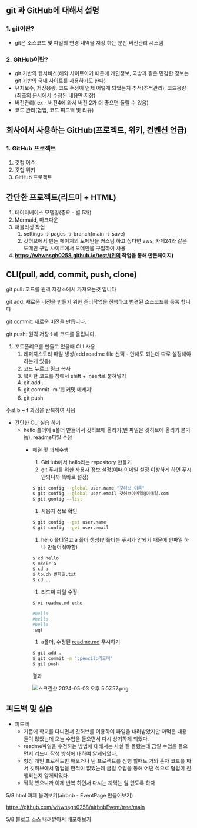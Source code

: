 ## git 과 GitHub에 대해서 설명

### 1. git이란?

- git은 소스코드 및 파일의 변경 내역을 저장 하는 분산 버전관리 시스템

### 2. GitHub이란?

- git 기반의 웹서비스(해외 사이트이기 때문에 개인정보, 국방과 같은 민감한 정보는 git 기반의 국내 사이트를 사용하기도 한다)
- 유지보수, 저장용량, 코드 수정이 언제 어떻게 되었는지 추적(추적관리), 코드용량(최초의 문서에서 수정된 내용만 저장)
- 버전관리( ex - 버전4에 와서 버전 2가 더 좋으면 돌릴 수 있음)
- 코드 관리(협업, 코드 피드백 및 리뷰)

## 회사에서 사용하는 GitHub(프로젝트, 위키, 컨벤션 언급)

### 1. GitHub 프로젝트

1. 깃헙 이슈
2. 깃헙 위키
3. GitHub 프로젝트

## 간단한 프로젝트(리드미 + HTML)

1. 데이터베이스 모델링(중요 - 별 5개)
2. Mermaid, 마크다운
3. 퍼블리싱 작업
    1. settings → pages → branch(main → save)
    2. 깃허브에서 만든 페이지의 도메인을 커스텀 하고 싶다면 aws, 카페24와 같은 도메인 구입 사이트에서 도메인을 구입하여 사용
4. **https://whwnsgh0258.github.io/test/(위의 작업을 통해 만든페이지)**

## CLI(pull, add, commit, push, clone)

git pull: 코드를 원격 저장소에서 가져오는것 입니다

git add: 새로운 버전을 만들기 위한 준비작업을 진행하고 변경된 소스코드를 등록 합니다

git commit: 새로운 버전을 만듭니다.

git push: 원격 저장소에 코드를 올립니다.

1. 포트폴리오를 만들고 있을때 CLI 사용
    1. 레퍼지스토리 파일 생성(add readme file 선택 - 안해도 되는데 따로 설정해야 하는게 있음)
    2. 코드 누르고 링크 복사
    3. 복사한 코드를 창에서 shift + insert로 붙혀넣기
    4. git add .
    5. git commit -m ‘🗒️ 커밋 메세지’
    6. git push

주로 b ~ f 과정을 반복하여 사용

- 간단한 CLI 실습 하기
    - hello 폴더에 a폴더 만들어서 깃허브에 올리기(빈 파일은 깃허브에 올리기 불가능), readme파일 수정
        - 해결 및 과제수행
            1.  GitHub에서 hello라는 repository 만들기
            2. git 푸시를 위한 사용자 정보 설정(이때 이메일 설정 이상하게 하면 푸시 안되니까 똑바로 설정)
            
            ```bash
            $ git config --global user.name "깃허브 이름"
            $ git config --global user.email 깃허브이메일@이메일.com
            $ git gonfig --list
            ```
            
            1. 사용자 정보 확인
            
            ```bash
            $ git config --get user.name
            $ git config --get user.email
            ```
            
            1. hello 폴더열고 a 폴더 생성(빈폴더는 푸시가 안되기 때문에 빈파일 하나 만들어줘야함)
            
            ```bash
            $ cd hello
            $ mkdir a
            $ cd a
            $ touch 빈파일.txt
            $ cd ..
            ```
            
            1. 리드미 파일 수정
            
            ```bash
            $ vi readme.md echo
            
            #hello
            #hello
            #hello
            :wq!
            ```
            
            1. a폴더, 수정된 [readme.md](http://readme.md) 푸시하기
            
            ```bash
            $ git add .
            $ git commit -m ':pencil:리드미'
            $ git push
            ```
            
            결과
            
            ![스크린샷 2024-05-03 오후 5.07.57.png](https://prod-files-secure.s3.us-west-2.amazonaws.com/e8f11927-b70c-4524-9227-a3efac08e7aa/ebf30f31-fb38-4b93-b0d3-3df34461b5e0/%E1%84%89%E1%85%B3%E1%84%8F%E1%85%B3%E1%84%85%E1%85%B5%E1%86%AB%E1%84%89%E1%85%A3%E1%86%BA_2024-05-03_%E1%84%8B%E1%85%A9%E1%84%92%E1%85%AE_5.07.57.png)
            

## 피드백 및 실습

- 피드백
    - 기존에 학교를 다니면서 깃허브를 이용하여 파일을 내려받았지만 까먹은 내용들이 많았는데 오늘 수업을 들으면서 다시 상기하게 되었다.
    - readme파일을 수정하는 방법에 대해서는 사실 잘 몰랐는데 금일 수업을 들으면서 리드미 작성 방식에 대하여 알게되었다.
    - 항상 개인 프로젝트만 해오거나 팀 프로젝트를 진행 할때도 거의 혼자 코드를 짜서 깃허브에서 협업을 한적이 없었는데 금일 수업을 통해 어떤 식으로 협업이 진행되는지 알게되었다.
    - 찍먹 했으니까 이제 반복 하면서 다시는 까먹는 일 없도록 하자

5/8 html 과제 올려보기(airbnb - EventPage 만들어보기)

https://github.com/whwnsgh0258/airbnbEvent/tree/main

5/8 블로그 소스 내려받아서 배포해보기